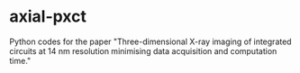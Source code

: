 # axial-pxct
Python codes for the paper "Three-dimensional X-ray imaging of integrated circuits at 14 nm resolution minimising data acquisition and computation time."
